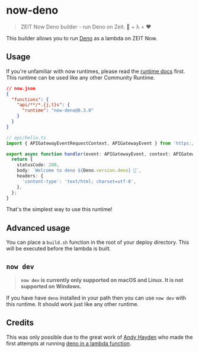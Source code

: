 # now-deno

> ZEIT Now Deno builder - run Deno on Zeit. 🦕 + λ = ❤️

This builder allows you to run [Deno](https://deno.land) as a lambda on ZEIT Now.

## Usage

If you're unfamiliar with now runtimes, please read the [runtime docs](https://zeit.co/docs/runtimes) first. This runtime can be used like any other Community Runtime.

```json
// now.json
{
  "functions": {
    "api/**/*.{j,t}s": {
      "runtime": "now-deno@0.3.0"
    }
  }
}
```

```ts
// api/hello.ts
import { APIGatewayEventRequestContext, APIGatewayEvent } from 'https://deno.land/x/lambda/mod.ts';

export async function handler(event: APIGatewayEvent, context: APIGatewayEventRequestContext) {
  return {
    statusCode: 200,
    body: `Welcome to deno ${Deno.version.deno} 🦕`,
    headers: {
      'content-type': 'text/html; charset=utf-8',
    },
  };
}
```

That's the simplest way to use this runtime!

## Advanced usage

You can place a `build.sh` function in the root of your deploy directory. This will be executed before the lambda is built.

## `now dev`

> **`now dev` is currently only supported on macOS and Linux. It is not supported on Windows.**

If you have have `deno` installed in your path then you can use `now dev` with this runtime. It should work just like any other runtime.

## Credits

This was only possible due to the great work of [Andy Hayden](https://github.com/hayd) who made the first attempts at running [deno in a lambda function](https://github.com/hayd/deno-lambda).
